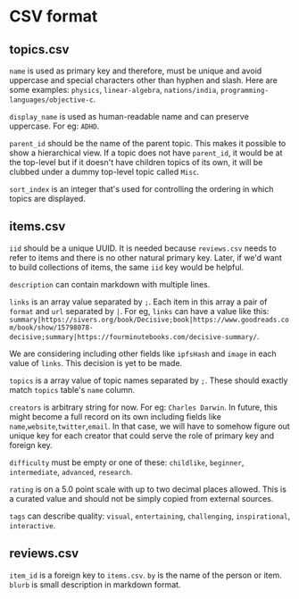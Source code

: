 # CSV format

## topics.csv

`name` is used as primary key and therefore, must be unique and avoid uppercase and special characters other than hyphen and slash. Here are some examples: `physics`, `linear-algebra`, `nations/india`, `programming-languages/objective-c`.

`display_name` is used as human-readable name and can preserve uppercase. For eg: `ADHD`.

`parent_id` should be the name of the parent topic. This makes it possible to show a hierarchical view. If a topic does not have `parent_id`, it would be at the top-level but if it doesn't have children topics of its own, it will be clubbed under a dummy top-level topic called `Misc`.

`sort_index` is an integer that's used for controlling the ordering in which topics are displayed.


## items.csv

`iid` should be a unique UUID. It is needed because `reviews.csv` needs to refer to items and there is no other natural primary key. Later, if we'd want to build collections of items, the same `iid` key would be helpful.

`description` can contain markdown with multiple lines.

`links` is an array value separated by `;`. Each item in this array a pair of `format` and `url` separated by `|`. For eg, `links` can have a value like this: `summary|https://sivers.org/book/Decisive;book|https://www.goodreads.com/book/show/15798078-decisive;summary|https://fourminutebooks.com/decisive-summary/`.

We are considering including other fields like `ipfsHash` and `image` in each value of `links`. This decision is yet to be made.

`topics` is a array value of topic names separated by `;`. These should exactly match `topics` table's `name` column.

`creators` is arbitrary string for now. For eg: `Charles Darwin`. In future, this might become a full record on its own including fields like `name`,`website`,`twitter`,`email`. In that case, we will have to somehow figure out unique key for each creator that could serve the role of primary key and foreign key.

`difficulty` must be empty or one of these: `childlike`, `beginner`, `intermediate`, `advanced`, `research`.

`rating` is on a 5.0 point scale with up to two decimal places allowed. This is a curated value and should not be simply copied from external sources.

`tags` can describe quality: `visual`, `entertaining`, `challenging`, `inspirational`, `interactive`.

## reviews.csv

`item_id` is a foreign key to `items.csv`.
`by` is the name of the person or item.
`blurb` is small description in markdown format.